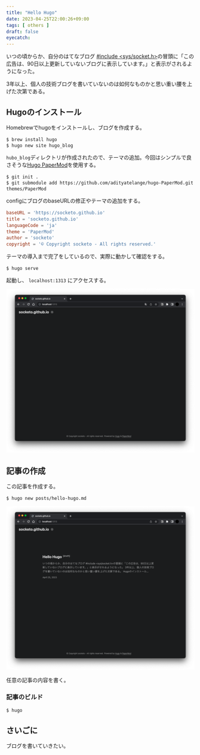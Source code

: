 ```yaml
---
title: "Hello Hugo"
date: 2023-04-25T22:00:26+09:00
tags: [ others ]
draft: false
eyecatch: 
---
```


いつの頃からか、自分のはてなブログ [#include <sys/socket.h>](https://socketo.hatenablog.jp/)の冒頭に「この広告は、90日以上更新していないブログに表示しています。」と表示がされるようになった。

3年以上、個人の技術ブログを書いていないのは如何なものかと思い重い腰を上げた次第である。

## Hugoのインストール

Homebrewでhugoをインストールし、ブログを作成する。

```
$ brew install hugo
$ hugo new site hugo_blog
```

`hubo_blog`ディレクトリが作成されたので、テーマの追加。今回はシンプルで良さそうな[Hugo PaperMod](https://github.com/adityatelange/hugo-PaperMod)を使用する。

```
$ git init .
$ git submodule add https://github.com/adityatelange/hugo-PaperMod.git themes/PaperMod
```

configにブログのbaseURLの修正やテーマの追加をする。

``` config.toml
baseURL = 'https://socketo.github.io'
title = 'socketo.github.io'
languageCode = 'ja'
theme = 'PaperMod'
author = 'socketo'
copyright = '© Copyright socketo - All rights reserved.'
```

テーマの導入まで完了をしているので、実際に動かして確認をする。

```
$ hugo serve
```

起動し、 `localhost:1313` にアクセスする。

![](/images/hello_hugo.png)


## 記事の作成

この記事を作成する。
```
$ hugo new posts/hello-hugo.md
```

![](/images/hello_hugo_post.png)

任意の記事の内容を書く。

### 記事のビルド

```
$ hugo
```

## さいごに

ブログを書いていきたい。
